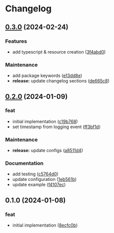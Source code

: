 # Changelog

## [0.3.0](https://github.com/xseman/log4js-appender-cloudwatch/compare/v0.2.0...v0.3.0) (2024-02-24)


### Features

* add typescript & resource creation ([3f4abd0](https://github.com/xseman/log4js-appender-cloudwatch/commit/3f4abd0f78a744a84ec7f0415a9da761305d97df))


### Maintenance

* add package keywords ([e13dd8e](https://github.com/xseman/log4js-appender-cloudwatch/commit/e13dd8e345311b72d76c56d8594bd44afd6411da))
* **release:** update changelog sections ([de665c8](https://github.com/xseman/log4js-appender-cloudwatch/commit/de665c8d0859758f9d5f63812c1ce5831f88b390))

## [0.2.0](https://github.com/xseman/log4js-appender-cloudwatch/compare/v0.1.0...v0.2.0) (2024-01-09)


### feat

* initial implementation ([c19b768](https://github.com/xseman/log4js-appender-cloudwatch/commit/c19b768bb183c477fbc939643ce699c83f14ffda))
* set timestamp from logging event ([ff3bf1d](https://github.com/xseman/log4js-appender-cloudwatch/commit/ff3bf1da26e67d641b810a76853711a82e4a0334))


### Maintenance

* **release:** update configs ([a8511d4](https://github.com/xseman/log4js-appender-cloudwatch/commit/a8511d40c3d3403f98c8172b96ea733b0c466c2c))


### Documentation

* add testing ([c5764d0](https://github.com/xseman/log4js-appender-cloudwatch/commit/c5764d0663c2434bd539babf778ad025e16f8251))
* update configuration ([1eb561b](https://github.com/xseman/log4js-appender-cloudwatch/commit/1eb561b0bc1edc460592d98e9d428455daa86c9f))
* update example ([f4107ec](https://github.com/xseman/log4js-appender-cloudwatch/commit/f4107ec7be48679446dab7f578b61bae0d2fcebc))

## 0.1.0 (2024-01-08)


### feat

* initial implementation ([8ecfc0b](https://github.com/xseman/log4js-appender-cloudwatch/commit/8ecfc0bb9548de1d5595317f19d695dcf06a8272))
